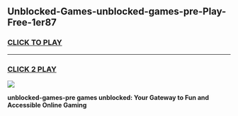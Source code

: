 
## Unblocked-Games-unblocked-games-pre-Play-Free-1er87
<h3>
<a href="https://premium76.site?title=unblocked-games-pre&ref=24M">CLICK TO PLAY</a></h3>
<hr>

<h3>
<a href="https://premium76.site?title=unblocked-games-pre&ref=24M">CLICK 2 PLAY</a>
  
</h3>

<a href="https://premium76.site?title=unblocked-games-pre&ref=24M"><img src="https://clearcache.store/games.png"></a>


**unblocked-games-pre games unblocked: Your Gateway to Fun and Accessible Online Gaming**
